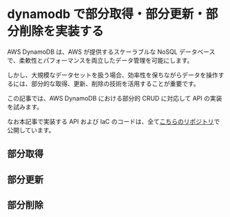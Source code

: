 # dynamodb で部分取得・部分更新・部分削除を実装する

AWS DynamoDB は、AWS が提供するスケーラブルな NoSQL データベースで、柔軟性とパフォーマンスを両立したデータ管理を可能にします。

しかし、大規模なデータセットを扱う場合、効率性を保ちながらデータを操作するには、部分的な取得、更新、削除の技術を活用することが重要です。

この記事では、AWS DynamoDB における部分的 CRUD に対応して API の実装を試みます。

なお本記事で実装する API および IaC のコードは、全て[こちらのリポジトリ](https://github.com/takuto-yamamoto/aws-dynamodb-selective-cruds)で公開しています。

## 部分取得

## 部分更新

## 部分削除

